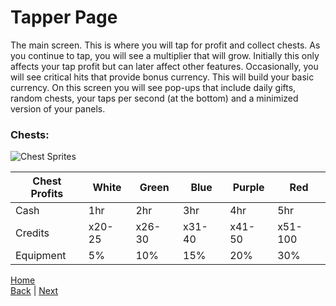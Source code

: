# Tapper Page
The main screen. This is where you will tap for profit and collect chests. 
As you continue to tap, you will see a multiplier that will grow. 
Initially this only affects your tap profit but can later affect other features. 
Occasionally, you will see critical hits that provide bonus currency. 
This will build your basic currency. 
On this screen you will see pop-ups that include daily gifts, random chests, your taps per second (at the bottom) and a minimized version of your panels.



### Chests:
![Chest Sprites](https://user-images.githubusercontent.com/13612927/116929504-bf639100-ac1b-11eb-8f32-a09cdbc525c4.png)

| Chest Profits  | White | Green  | Blue | Purple  | Red |
| ------------- | ------------- | ------------- | ------------- | ------------- | ------------- |
| Cash  | 1hr  | 2hr  | 3hr  | 4hr  | 5hr  |
| Credits  | x20-25  | x26-30  | x31-40  | x41-50  | x51-100  |
| Equipment  | 5%  | 10%  | 15%  | 20%  | 30%  |

[Home](../README.md)  
[Back](../README.md) | [Next](Panel%20Tab.md)